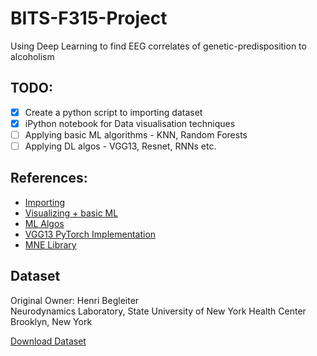 # BITS-F315-Project
Using Deep Learning to find EEG correlates of genetic-predisposition to alcoholism

## TODO:
- [X] Create a python script to importing dataset
- [X] iPython notebook for Data visualisation techniques
- [ ] Applying basic ML algorithms - KNN, Random Forests
- [ ] Applying DL algos - VGG13, Resnet, RNNs etc.

## References:
- [Importing](https://github.com/shubham-singh-ss/EEG-Correlation-Of-Genetic-Predisposition-To-Alcoholism/blob/master/EEG%20data%20analysis.ipynb)
- [Visualizing + basic ML](https://github.com/h-harshit/EEG-Dataset-Analysis/blob/master/EEG.ipynb)
- [ML Algos](https://github.com/ButternCream/eeg-classification)
- [VGG13 PyTorch Implementation](https://github.com/bridenmj/EEG_Alcoholism_Classification)
- [MNE Library](https://www.nmr.mgh.harvard.edu/mne/stable/documentation.html#collapse_visualization)

## Dataset
Original Owner: 
Henri Begleiter 
<br>Neurodynamics Laboratory, 
State University of New York Health Center 
Brooklyn, New York 

[Download Dataset](http://archive.ics.uci.edu/ml/machine-learning-databases/eeg-mld/eeg_full.tar)
